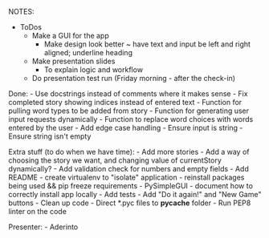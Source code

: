 NOTES:
- ToDos
    - Make a GUI for the app
        - Make design look better ~ have text and input be left and right aligned; underline heading
    - Make presentation slides
        - To explain logic and workflow
    - Do presentation test run (Friday morning - after the check-in)

Done:
    - Use docstrings instead of comments where it makes sense
    - Fix completed story showing indices instead of entered text
    - Function for pulling word types to be added from story 
    - Function for generating user input requests dynamically
    - Function to replace word choices with words entered by the user
    - Add edge case handling
        - Ensure input is string
        - Ensure string isn't empty

Extra stuff (to do when we have time):
    - Add more stories
    - Add a way of choosing the story we want, and changing value of currentStory dynamically?
    - Add validation check for numbers and empty fields
    - Add README
        - create virtualenv to "isolate" application
        - reinstall packages being used && pip freeze requirements
            - PySimpleGUI
        - document how to correctly install app locally
    - Add tests
    - Add "Do it again!" and "New Game" buttons
    - Clean up code
        - Direct *.pyc files to __pycache__ folder
        - Run PEP8 linter on the code

Presenter:
    -  Aderinto
 